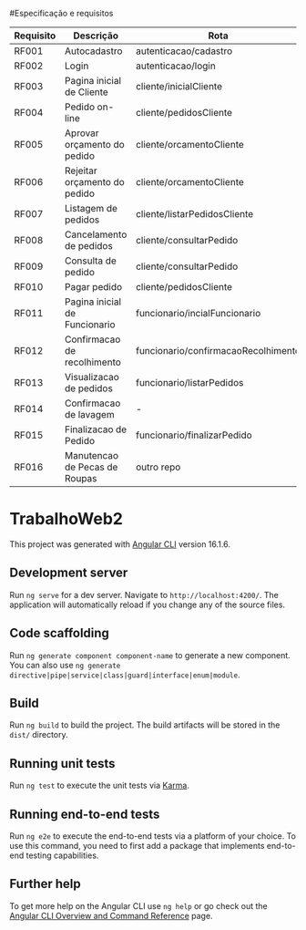 #Especificação e requisitos

| Requisito | Descrição                     | Rota                                |
|-----------|-------------------------------|-------------------------------------|
| RF001     | Autocadastro                  | autenticacao/cadastro               |
| RF002     | Login                         | autenticacao/login                  |
| RF003     | Pagina inicial de Cliente     | cliente/inicialCliente              |
| RF004     | Pedido on-line                | cliente/pedidosCliente              |
| RF005     | Aprovar orçamento do pedido   | cliente/orcamentoCliente            |
| RF006     | Rejeitar orçamento do pedido  | cliente/orcamentoCliente            |
| RF007     | Listagem de pedidos           | cliente/listarPedidosCliente        |
| RF008     | Cancelamento de pedidos       | cliente/consultarPedido             |
| RF009     | Consulta de pedido            | cliente/consultarPedido             |
| RF010     | Pagar pedido                  | cliente/pedidosCliente              |
| RF011     | Pagina inicial de Funcionario | funcionario/incialFuncionario       |
| RF012     | Confirmacao de recolhimento   | funcionario/confirmacaoRecolhimento |
| RF013     | Visualizacao de pedidos       | funcionario/listarPedidos           |
| RF014     | Confirmacao de lavagem        | -                                   |
| RF015     | Finalizacao de Pedido         | funcionario/finalizarPedido         |
| RF016     | Manutencao de Pecas de Roupas | outro repo                          |

# TrabalhoWeb2

This project was generated with [Angular CLI](https://github.com/angular/angular-cli) version 16.1.6.

## Development server

Run `ng serve` for a dev server. Navigate to `http://localhost:4200/`. The application will automatically reload if you change any of the source files.

## Code scaffolding

Run `ng generate component component-name` to generate a new component. You can also use `ng generate directive|pipe|service|class|guard|interface|enum|module`.

## Build

Run `ng build` to build the project. The build artifacts will be stored in the `dist/` directory.

## Running unit tests

Run `ng test` to execute the unit tests via [Karma](https://karma-runner.github.io).

## Running end-to-end tests

Run `ng e2e` to execute the end-to-end tests via a platform of your choice. To use this command, you need to first add a package that implements end-to-end testing capabilities.

## Further help

To get more help on the Angular CLI use `ng help` or go check out the [Angular CLI Overview and Command Reference](https://angular.io/cli) page.
